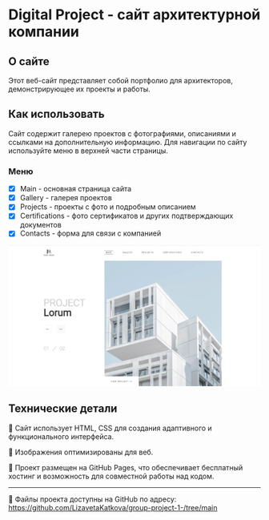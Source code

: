 # Digital Project - сайт архитектурной компании

## О сайте

Этот веб-сайт представляет собой портфолио для архитекторов, демонстрирующее их проекты и работы.

## Как использовать

Сайт содержит галерею проектов с фотографиями, описаниями и ссылками на дополнительную информацию.
Для навигации по сайту используйте меню в верхней части страницы.

### Меню

- [x] Main - основная страница сайта
- [x] Gallery - галерея проектов
- [x] Projects - проекты с фото и подробным описанием
- [x] Certifications - фото сертификатов и других подтверждающих документов
- [x] Contacts - форма для связи с компанией

![Landing](assets/img/landing.jpg)

## Технические детали

:pushpin: Сайт использует HTML, CSS для создания адаптивного и функционального интерфейса.

:pushpin: Изображения оптимизированы для веб.

:pushpin: Проект размещен на GitHub Pages, что обеспечивает бесплатный хостинг и возможность для совместной работы над кодом.

---

:link: Файлы проекта доступны на GitHub по адресу: https://github.com/LizavetaKatkova/group-project-1-/tree/main
